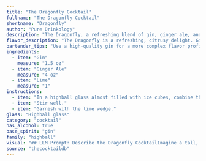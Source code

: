 ```yaml
---
title: "The Dragonfly Cocktail"
fullname: "The Dragonfly Cocktail"
shortname: "Dragonfly"
author: "Pure Drinkology"
description: "The Dragonfly, a refreshing blend of gin, ginger ale, and lime, belongs to the Highball family.  Its origins are likely rooted in the early 20th century, when gin cocktails enjoyed a surge in popularity, with the addition of ginger ale providing a bubbly, spicy kick. "
flavor_description: "The Dragonfly is a refreshing, citrusy delight. Gin's botanicals and juniper shine through, balanced by the crisp bite of ginger ale and lime's tart acidity. It's a light and bubbly cocktail, with the ginger spice adding a subtle warmth that lingers on the palate. Ideal for a warm day or as a pre-dinner aperitif. "
bartender_tips: "Use a high-quality gin for a more complex flavor profile. Muddle a lime wedge in the bottom of the glass for added zest. Fill with ice and top with ginger ale, gently stirring to avoid over-carbonation. Garnish with a lime wheel or a sprig of fresh mint. "
ingredients:
  - item: "Gin"
    measure: "1.5 oz"
  - item: "Ginger Ale"
    measure: "4 oz"
  - item: "Lime"
    measure: "1"
instructions:
  - item: "In a highball glass almost filled with ice cubes, combine the gin and ginger ale."
  - item: "Stir well."
  - item: "Garnish with the lime wedge."
glass: "Highball glass"
category: "cocktail"
has_alcohol: true
base_spirit: "gin"
family: "highball"
visual: "## LLM Prompt: Describe the Dragonfly CocktailImagine a tall, slender glass filled with a vibrant, effervescent liquid.  The base is a clear, crisp gin, its juniper notes faintly discernible.  Above it, a cascade of pale golden ginger ale bubbles delicately, creating a mesmerizing, constantly shifting pattern.  A thin, crescent-shaped slice of lime rests on the rim of the glass, its green hue providing a refreshing contrast to the golden liquid.  The cocktail is garnished with a sprig of fresh mint, its verdant leaves adding a touch of aromatic freshness. **Describe the Dragonfly cocktail using the following elements:*** **Visuals:** How does the cocktail look in the glass? What are the colors and textures?* **Sensory details:** Describe the scent and the sound of the cocktail. * **Overall impression:** What emotions does the cocktail evoke?  Is it refreshing, invigorating, sophisticated? Please provide a detailed description of the Dragonfly cocktail, capturing its beauty and allure. "
source: "thecocktaildb"
---
```


